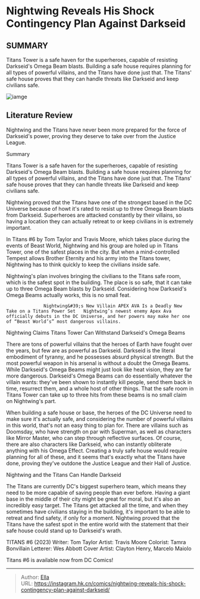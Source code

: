 # Nightwing Reveals His Shock Contingency Plan Against Darkseid


## SUMMARY 



  Titans Tower is a safe haven for the superheroes, capable of resisting Darkseid&#39;s Omega Beam blasts.   Building a safe house requires planning for all types of powerful villains, and the Titans have done just that.   The Titans&#39; safe house proves that they can handle threats like Darkseid and keep civilians safe.  

![iamge](https://static1.srcdn.com/wordpress/wp-content/uploads/2023/07/nightwing-holding-escrima-sticks.jpg)

## Literature Review

Nightwing and the Titans have never been more prepared for the force of Darkseid&#39;s power, proving they deserve to take over from the Justice League.





Summary

  Titans Tower is a safe haven for the superheroes, capable of resisting Darkseid&#39;s Omega Beam blasts.   Building a safe house requires planning for all types of powerful villains, and the Titans have done just that.   The Titans&#39; safe house proves that they can handle threats like Darkseid and keep civilians safe.  







Nightwing proved that the Titans have one of the strongest based in the DC Universe because of howt it&#39;s rated to resist up to three Omega Beam blasts from Darkseid. Superheroes are attacked constantly by their villains, so having a location they can actually retreat to or keep civilians in is extremely important.

In Titans #6 by Tom Taylor and Travis Moore, which takes place during the events of Beast World, Nightwing and his group are holed up in Titans Tower, one of the safest places in the city. But when a mind-controlled Tempest allows Brother Eternity and his army into the Titans tower, Nightwing has to think quickly to keep the civilians inside safe.

          

Nightwing&#39;s plan involves bringing the civilians to the Titans safe room, which is the safest spot in the building. The place is so safe, that it can take up to three Omega Beam blasts by Darkseid. Considering how Darkseid&#39;s Omega Beams actually works, this is no small feat.




                  Nightwing&#39;s New Villain APEX AVA Is a Deadly New Take on a Titans Power Set   Nightwing’s newest enemy Apex Ava officially debuts in the DC Universe, and her powers may make her one of “Beast World’s” most dangerous villains.   


 Nightwing Claims Titans Tower Can Withstand Darkseid&#39;s Omega Beams 
          

There are tons of powerful villains that the heroes of Earth have fought over the years, but few are as powerful as Darkseid. Darkseid is the literal embodiment of tyranny, and he possesses absurd physical strength. But the most powerful weapon in his arsenal is without a doubt the Omega Beams. While Darkseid&#39;s Omega Beams might just look like heat vision, they are far more dangerous. Darkseid&#39;s Omega Beams can do essentially whatever the villain wants: they&#39;ve been shown to instantly kill people, send them back in time, resurrect them, and a whole host of other things. That the safe room in Titans Tower can take up to three hits from these beams is no small claim on Nightwing&#39;s part.




When building a safe house or base, the heroes of the DC Universe need to make sure it&#39;s actually safe, and considering the number of powerful villains in this world, that&#39;s not an easy thing to plan for. There are villains such as Doomsday, who have strength on par with Superman, as well as characters like Mirror Master, who can step through reflective surfaces. Of course, there are also characters like Darkseid, who can instantly obliterate anything with his Omega Effect. Creating a truly safe house would require planning for all of these, and it seems that&#39;s exactly what the Titans have done, proving they&#39;ve outdone the Justice League and their Hall of Justice.



 Nightwing and the Titans Can Handle Darkseid 
          

The Titans are currently DC&#39;s biggest superhero team, which means they need to be more capable of saving people than ever before. Having a giant base in the middle of their city might be great for moral, but it&#39;s also an incredibly easy target. The Titans get attacked all the time, and when they sometimes have civilians staying in the building, it&#39;s important to be able to retreat and find safety, if only for a moment. Nightwing proved that the Titans have the safest spot in the entire world with the statement that their safe house could stand up to Darkseid&#39;s wrath.




 TITANS #6 (2023)                  Writer: Tom Taylor   Artist: Travis Moore   Colorist: Tamra Bonvillain   Letterer: Wes Abbott   Cover Artist: Clayton Henry, Marcelo Maiolo      



Titans #6 is available now from DC Comics!



---

> Author: [Ella](https://instagram.hk.cn/)  
> URL: https://instagram.hk.cn/comics/nightwing-reveals-his-shock-contingency-plan-against-darkseid/  

